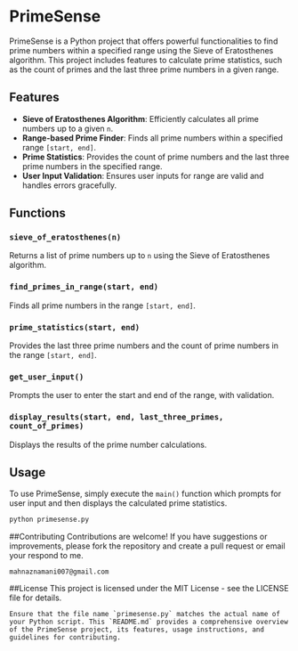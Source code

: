 
# PrimeSense

PrimeSense is a Python project that offers powerful functionalities to find prime numbers within a specified range using the Sieve of Eratosthenes algorithm. This project includes features to calculate prime statistics, such as the count of primes and the last three prime numbers in a given range.

## Features

- **Sieve of Eratosthenes Algorithm**: Efficiently calculates all prime numbers up to a given `n`.
- **Range-based Prime Finder**: Finds all prime numbers within a specified range `[start, end]`.
- **Prime Statistics**: Provides the count of prime numbers and the last three prime numbers in the specified range.
- **User Input Validation**: Ensures user inputs for range are valid and handles errors gracefully.

## Functions

### `sieve_of_eratosthenes(n)`

Returns a list of prime numbers up to `n` using the Sieve of Eratosthenes algorithm.

### `find_primes_in_range(start, end)`

Finds all prime numbers in the range `[start, end]`.

### `prime_statistics(start, end)`

Provides the last three prime numbers and the count of prime numbers in the range `[start, end]`.

### `get_user_input()`

Prompts the user to enter the start and end of the range, with validation.

### `display_results(start, end, last_three_primes, count_of_primes)`

Displays the results of the prime number calculations.

## Usage

To use PrimeSense, simply execute the `main()` function which prompts for user input and then displays the calculated prime statistics.

```bash
python primesense.py
```  
##Contributing
Contributions are welcome! If you have suggestions or improvements, please fork the repository and create a pull request or email your respond to me.
```
mahnaznamani007@gmail.com
```
##License
This project is licensed under the MIT License - see the LICENSE file for details.
```
Ensure that the file name `primesense.py` matches the actual name of your Python script. This `README.md` provides a comprehensive overview of the PrimeSense project, its features, usage instructions, and guidelines for contributing.
```

